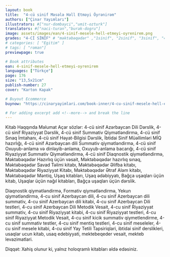 ```yaml
---
layout: book
title:  "4-cü sinif Məsələ Həll Etməyi Öyrənirəm"
authors: ["Çinar Yayımları"]
illustrators: #["nur-dombayci","umit-ozturk"]
translators: #["naci-turan","burak-dogru"]
image: assets/images/ean/4-sinif-mesele-hell-etmeyi-oyrenirem.png
grades: "4-Cİ SİNİF" # "məktəbəqədər" ,"1sinif", "2sinif", "3sinif", "4sinif", "5sinif"
# categories: [ "Egitim" ]
# tags: [ "roman"]
previewpage: true

# Book attributes
ean: 4-sinif-mesele-hell-etmeyi-oyrenirem
languages: ["Türkçe"]
page: 176
size: "13,5x21cm"
publish-number: 27
cover: "Karton Kapak"

# Buyout Ecommerce
buynow: "https://cinaryayimlari.com/book-inner/4-cu-sinif-mesele-hell-etmeyi-oyrenirem-74"

# For adding excerpt add <!--more--> and break the line
---
```

Kitab Haqqında Məlumat
Açar sözlər: 4-cü sinif Azərbaycan Dili Dərslik, 4-cü sinif Riyaziyyat Dərslik, 4-cü sinif Summativ Qiymətləndirmə, 4-cü sinif Sınaq İmtahanı, 4-cü sinif Həyat-Bilgisi Dərslik, İbtidai Sinif Müəllimləri MİQ hazırlığı, 4-cü sinif Azərbaycan dili Summativ qiymətləndirmə, 4-cü sinif Oxuyub-anlama və dinləyib-anlama, Oxuyub-anlama bacarığı, 4-cü sinif Riyaziyyat Summativ Qiymətləndirmə, 4-cü sinif Diaqnostik qiymətləndirmə, Məktəbəqədər Hazırlıq üçün vəsait, Məktəbəqədər hazırlıq sınaq, Məktəbəqədər Savad Təlimi kitabı, Məktəbəqədər Əlifba kitabı, Məktəbəqədər Riyaziyyat Kitabı, Məktəbəqədər Ətraf Aləm kitabı, Məktəbəqədər Məntiq, Uşaq kitabları, Uşaq ədəbiyyatı, Bağça uşaqları üçün kitab, Uşaqlar üçün nağıl kitabları, Bağça uşaqları üçün dərslik.

Diaqnostik qiymətləndirmə, Formativ qiymətləndirmə, Yekun qiymətləndirmə, 4-cu sinif Azerbaycan dili, 4-cu sinif Azerbaycan dili summativ, 4-cu sinif Azerbaycan dili kitabi, 4-cu sinif Azerbaycan Dili testleri, 4-cu sinif Azerbaycan Dili Metodik Vesait, 4-cu sinif Riyaziyyat summativ, 4-cu sinif Riyaziyyat kitabi, 4-cu sinif Riyaziyyat testleri, 4-cu sinif Riyaziyyat Metodik Vesait, 4-cu sinif kicik summativ qiymetlendirme, 4-cu sinif summativ testler, 4-cu sinif mentiq testleri, 4-cu sinif meseleler, 4-cu sinif mesele kitabi, 4-cu sinif Yay Tetili Tapsiriqlari, ibtidai sinif derslikleri, usaqlar ucun kitab, usaq edebiyyati, mektebeqeder vesait, mekteb levazimatlari.

Diqqət: Xahiş olunur ki, yalnız holoqramlı kitabları əldə edəsiniz.
<!--more--> 